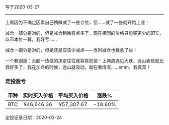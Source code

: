 写于2020-03-27

-----

上周因为不确定因素自己稍微减了一些仓位，但……减了一些就开始上涨！

减仓一部分是对的，但是减仓稍微有点多了，现在相同的价格只能买更少的BTC，以币本位一算，我好亏……

减仓一部分是对的，但是还是应该少减点——当时减仓也猴急了些！

一个教训是：头脑一热做的决定往往就容易犯错！上两周遇见大跌，远山表现就比我好多了，我在加仓的时候，远山就没动，就在看情况……emm，我真菜！

### 定投盈亏

| 币种 | 实时买入价格 | 平均买入价格 |  涨跌%  |  
| :--: | :----------: | :----------: | :-----: |
| BTC  |  ¥46,646.36 |   ¥57,307.67  | -18.60% |

定投记录日期：2020-03-24
 
